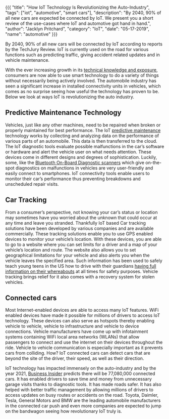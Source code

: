 {{{
  "title": "How IoT Technology Is Revolutionizing the Auto-Industry",
  "tags": ["iot", "automotive", "smart cars"],
  "description": "By 2040, 90% of all new cars are expected be connected by IoT. We present you a short review of the use-cases where IoT and automotive got hand in hand.",
  "author": "Jacklyn Pritchard",
  "category": "IoT",
  "date": "05-17-2019",
  "name": "automotive"
}}}

By 2040, 90% of all new cars will be connected by IoT according to reports by the TechJury Review. IoT is currently used on the road for various functions such as predicting traffic, giving accident related updates and in vehicle maintenance. 
<!--more-->
With the ever increasing growth in its <a href="https://wyliodrin.com/post/our-iot-overview" target="_blank">technical knowledge and exposure</a>, consumers are now able to use smart technology to do a variety of things without necessarily being actively involved. The automobile industry has seen a significant increase in installed connectivity units in vehicles, which comes as no surprise seeing how useful the technology has proven to be. Below we look at ways IoT is revolutionizing the auto industry.

## Predictive Maintenance Technology

Vehicles, just like any other machines, need to be repaired when broken or properly maintained for best performance. The IoT <a href="https://www.researchgate.net/figure/Typical-information-flow-in-automotive-diagnostics-look-up-by-the-diagnostics-tool-After_fig3_221910054" target="_blank">predictive maintenance</a> technology works by collecting and analyzing data on the performance of various parts of an automobile. This data is then transferred to the cloud. The IoT diagnostic tools evaluate possible malfunctions in the car’s software or hardware and alert the vehicle user on what needs attention. These devices come in different designs and degrees of sophistication.  Luckily, some, like the <a href="https://scantoolcenter.com/blo/best-obd2-bluetooth-scanners" target="_blank">Bluetooth On-Board Diagnostic scanners</a> which give on-the-spot diagnostics on malfunctions in vehicles are very user-friendly and easily connect to smartphones. IoT connectivity tools enable users to monitor their car’s performance thus preventing breakdowns and unscheduled repair visits.  

## Car Tracking

From a consumer’s perspective, not knowing your car’s status or location may sometimes have you worried about the unknown that could occur at any time and leave you stranded. Thankfully IoT based Car tracking solutions have been developed by various companies and are available commercially. These tracking solutions enable you to use GPS enabled devices to monitor your vehicle’s location. With these devices, you are able to go to a website where you can set limits for a driver and a map of your vehicle’s location and route. The website also allows you to set geographical limitations for your vehicle and also alerts you when the vehicle leaves the specified area. Such information has been used to safely teach young teens in the US how to drive with their guardians <a href="https://consumerreports.org/cro/magazine/2014/07/how-to-track-your-teen-driver/index.htm" target="_blank">having full information on their whereabouts</a> at all times for safety purposes. Vehicle tracking brings relief for it also comes with a recovery system for stolen vehicles.

## Connected cars

Most Internet-enabled devices are able to access many IoT features. WiFi enabled devices have made it possible for millions of drivers to access IoT technology. These devices can also serve as hotspots thereby enabling vehicle to vehicle, vehicle to infrastructure and vehicle to device connections. Vehicle manufacturers have come up with infotainment systems containing WiFi local area networks (WLANs) that allow passengers to connect and use the internet on their devices throughout the ride. Vehicle to vehicle communication is especially important as it prevents cars from colliding. How? IoT connected cars can detect cars that are beyond the site of the driver, their speed, as well as their direction.

IoT technology has impacted immensely on the auto-industry and by the year 2021, <a href="https://www.businessinsider.com/internet-of-things-connected-smart-cars-2016-10?IR=T" target="_blank">Business Insider</a> predicts there will be 77,080,000 connected cars. It has enabled drivers to save time and money from unnecessary garage visits thanks to diagnostic tools. It has made roads safer. It has also helped with better traffic management by allowing millions of drivers to access updates on busy routes or accidents on the road. Toyota, Daimler, Tesla, General Motors and BMW are the leading automobile manufacturers in the connected car push and even more companies are expected to jump on the bandwagon seeing how revolutionary IoT truly is.
 